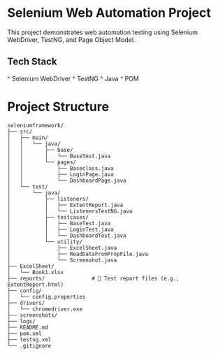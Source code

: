 # Selenium Web Automation Project
This project demonstrates web automation testing using Selenium WebDriver, TestNG, and Page Object Model.
## Tech Stack
^ Selenium WebDriver
^ TestNG
^ Java
^ POM
# Project Structure

```
seleniumframework/
├── src/
│   ├── main/
│   │   └── java/
│   │       ├── base/
│   │       │   └── BaseTest.java
│   │       └── pages/
│   │           ├── Baseclass.java
│   │           ├── LoginPage.java
│   │           └── DashboardPage.java
│   └── test/
│       └── java/
│           ├── listeners/
│           │   ├── ExtentReport.java
│           │   └── ListenersTestNG.java
│           ├── testcases/
│           │   ├── BaseTest.java
│           │   ├── LoginTest.java
│           │   └── DashboardTest.java
│           └── utility/
│               ├── ExcelSheet.java
│               ├── ReadDataFromPropFile.java
│               └── Screenshot.java
├── ExcelSheet/
│   └── Book1.xlsx
├── reports/               # 🔹 Test report files (e.g., ExtentReport.html)
├── config/
│   └── config.properties
├── drivers/
│   └── chromedriver.exe
├── screenshots/
├── logs/
├── README.md
├── pom.xml
├── testng.xml
└── .gitignore
```


